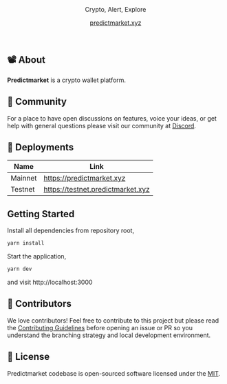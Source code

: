 <div align="center">
    <br/>
    <br/>
    <p>Crypto, Alert, Explore</p>
    <a href="">predictmarket.xyz</a>
</div>
<br>
<div align="center">
</div>
<br>

## 📽️ About

**Predictmarket** is a crypto wallet platform.

## 💪 Community

For a place to have open discussions on features, voice your ideas, or get help with general questions please visit our community at [Discord]().

## 🚢 Deployments

| Name    | Link                     |
| ------- | ------------------------ |
| Mainnet | https://predictmarket.xyz         |
| Testnet | https://testnet.predictmarket.xyz |

## Getting Started

Install all dependencies from repository root,

```bash
yarn install
```

Start the application,

```bash
yarn dev
```

and visit http://localhost:3000

## 🤝 Contributors

We love contributors! Feel free to contribute to this project but please read the [Contributing Guidelines](CONTRIBUTING.md) before opening an issue or PR so you understand the branching strategy and local development environment.

## 📜 License

Predictmarket codebase is open-sourced software licensed under the [MIT](LICENSE).
